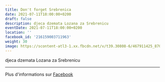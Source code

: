 ```yaml
---
title: Don't forget Srebrenica
date: 2021-07-11T18:00:00+0200
draft: false
description: djeca dzemata Lozana za Srebrenicu
eventDate: 2021-07-11T18:00:00+0200
location: ''
facebook_id: '216159003711963'
weight: 30
image: https://scontent-atl3-1.xx.fbcdn.net/v/t39.30808-6/467911425_8702124949883247_8451066247417132989_n.jpg?_nc_cat=103&ccb=1-7&_nc_sid=9e60e4&_nc_ohc=6yEuj3604zwQ7kNvwHtl2cv&_nc_oc=AdkPXFY6X71SWFcp4r9SMv4k7dEPjhkl10BJB0hBTd_IMArLGVrJHxEaHeQ66YHnl7k&_nc_zt=23&_nc_ht=scontent-atl3-1.xx&edm=ABTKTjYEAAAA&_nc_gid=8eymhppdnyijNxN-Ac48OQ&oh=00_Afd4zgaXXyqY_VJEgWXT6SYeqxxA6zBLdvmfhJXpOzJnUA&oe=68ED83D9
---
```


djeca dzemata Lozana za Srebrenicu

---

Plus d'informations sur [Facebook](https://facebook.com/events/216159003711963)